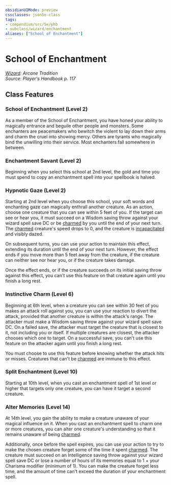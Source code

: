 ```yaml
---
obsidianUIMode: preview
cssclasses: json5e-class
tags:
- compendium/src/5e/phb
- subclass/wizard/enchantment
aliases: ["School of Enchantment"]
---
```

# School of Enchantment
*[Wizard](wizard.md): Arcane Tradition*  
*Source: Player's Handbook p. 117*  


## Class Features

### School of Enchantment (Level 2)

As a member of the School of Enchantment, you have honed your ability to magically entrance and beguile other people and monsters. Some enchanters are peacemakers who bewitch the violent to lay down their arms and charm the cruel into showing mercy. Others are tyrants who magically bind the unwilling into their service. Most enchanters fall somewhere in between.

### Enchantment Savant (Level 2)

Beginning when you select this school at 2nd level, the gold and time you must spend to copy an enchantment spell into your spellbook is halved.

### Hypnotic Gaze (Level 2)

Starting at 2nd level when you choose this school, your soft words and enchanting gaze can magically enthrall another creature. As an action, choose one creature that you can see within 5 feet of you. If the target can see or hear you, it must succeed on a Wisdom saving throw against your wizard spell save DC or be [charmed](/3-Mechanics/CLI/rules/conditions.md#charmed) by you until the end of your next turn. The [charmed](/3-Mechanics/CLI/rules/conditions.md#charmed) creature's speed drops to 0, and the creature is [incapacitated](/3-Mechanics/CLI/rules/conditions.md#incapacitated) and visibly dazed.

On subsequent turns, you can use your action to maintain this effect, extending its duration until the end of your next turn. However, the effect ends if you move more than 5 feet away from the creature, if the creature can neither see nor hear you, or if the creature takes damage.

Once the effect ends, or if the creature succeeds on its initial saving throw against this effect, you can't use this feature on that creature again until you finish a long rest.

### Instinctive Charm (Level 6)

Beginning at 6th level, when a creature you can see within 30 feet of you makes an attack roll against you, you can use your reaction to divert the attack, provided that another creature is within the attack's range. The attacker must make a Wisdom saving throw against your wizard spell save DC. On a failed save, the attacker must target the creature that is closest to it, not including you or itself. If multiple creatures are closest, the attacker chooses which one to target. On a successful save, you can't use this feature on the attacker again until you finish a long rest.

You must choose to use this feature before knowing whether the attack hits or misses. Creatures that can't be [charmed](/3-Mechanics/CLI/rules/conditions.md#charmed) are immune to this effect.

### Split Enchantment (Level 10)

Starting at 10th level, when you cast an enchantment spell of 1st level or higher that targets only one creature, you can have it target a second creature.

### Alter Memories (Level 14)

At 14th level, you gain the ability to make a creature unaware of your magical influence on it. When you cast an enchantment spell to charm one or more creatures, you can alter one creature's understanding so that it remains unaware of being [charmed](/3-Mechanics/CLI/rules/conditions.md#charmed).

Additionally, once before the spell expires, you can use your action to try to make the chosen creature forget some of the time it spent [charmed](/3-Mechanics/CLI/rules/conditions.md#charmed). The creature must succeed on an Intelligence saving throw against your wizard spell save DC or lose a number of hours of its memories equal to 1 + your Charisma modifier (minimum of 1). You can make the creature forget less time, and the amount of time can't exceed the duration of your enchantment spell.